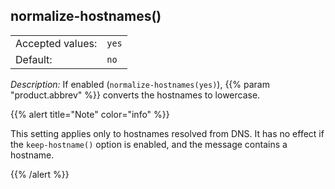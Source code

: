 ---
---
<!-- DISCLAIMER: This file is based on the syslog-ng Open Source Edition documentation https://github.com/balabit/syslog-ng-ose-guides/commit/2f4a52ee61d1ea9ad27cb4f3168b95408fddfdf2 and is used under the terms of The syslog-ng Open Source Edition Documentation License. The file has been modified by Axoflow. -->

## normalize-hostnames()

|                  |                  |
| ---------------- | ---------------- |
| Accepted values: | `yes` | `no` |
| Default:         | `no`           |

*Description:* If enabled (`normalize-hostnames(yes)`), {{% param "product.abbrev" %}} converts the hostnames to lowercase.

{{% alert title="Note" color="info" %}}

This setting applies only to hostnames resolved from DNS. It has no effect if the `keep-hostname()` option is enabled, and the message contains a hostname.

{{% /alert %}}


